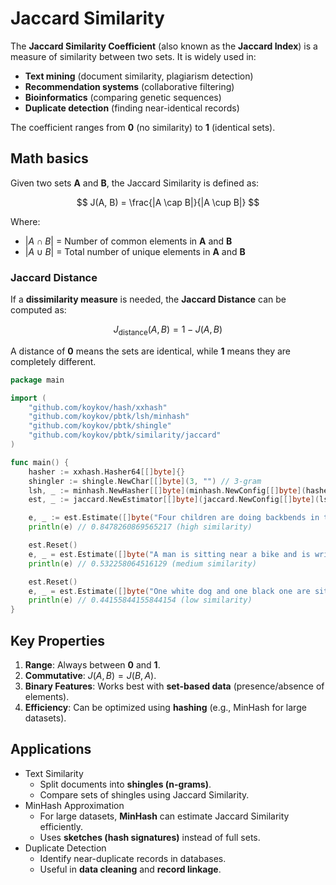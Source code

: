 # Jaccard Similarity

The **Jaccard Similarity Coefficient** (also known as the **Jaccard Index**) is a measure of similarity between two sets.
It is widely used in:
- **Text mining** (document similarity, plagiarism detection)
- **Recommendation systems** (collaborative filtering)
- **Bioinformatics** (comparing genetic sequences)
- **Duplicate detection** (finding near-identical records)

The coefficient ranges from **0** (no similarity) to **1** (identical sets).

## Math basics

Given two sets **A** and **B**, the Jaccard Similarity is defined as:

$$
J(A, B) = \frac{|A \cap B|}{|A \cup B|}
$$

Where:
- $|A \cap B|$ = Number of common elements in **A** and **B**
- $|A \cup B|$ = Total number of unique elements in **A** and **B**

### Jaccard Distance

If a **dissimilarity measure** is needed, the **Jaccard Distance** can be computed as:

$$
J_{\text{distance}}(A, B) = 1 - J(A, B)
$$

A distance of **0** means the sets are identical, while **1** means they are completely different.

```go
package main

import (
	"github.com/koykov/hash/xxhash"
	"github.com/koykov/pbtk/lsh/minhash"
	"github.com/koykov/pbtk/shingle"
	"github.com/koykov/pbtk/similarity/jaccard"
)

func main() {
	hasher := xxhash.Hasher64[[]byte]{}
	shingler := shingle.NewChar[[]byte](3, "") // 3-gram
	lsh, _ := minhash.NewHasher[[]byte](minhash.NewConfig[[]byte](hasher, 50, shingler))
	est, _ := jaccard.NewEstimator[[]byte](jaccard.NewConfig[[]byte](lsh))

	e, _ := est.Estimate([]byte("Four children are doing backbends in the gym"), []byte("Four children are doing backbends in the park"))
	println(e) // 0.8478260869565217 (high similarity)

	est.Reset()
	e, _ = est.Estimate([]byte("A man is sitting near a bike and is writing a note"), []byte("A man is standing near a bike and is writing on a piece paper"))
	println(e) // 0.532258064516129 (medium similarity)

	est.Reset()
	e, _ = est.Estimate([]byte("One white dog and one black one are sitting side by side on the grass"), []byte("A black and a white dog are joyfully running on the grass"))
	println(e) // 0.44155844155844154 (low similarity)
}
```

## Key Properties
1. **Range**: Always between **0** and **1**.
2. **Commutative**: $J(A, B) = J(B, A)$.
3. **Binary Features**: Works best with **set-based data** (presence/absence of elements).
4. **Efficiency**: Can be optimized using **hashing** (e.g., MinHash for large datasets).

## Applications
* Text Similarity
  - Split documents into **shingles (n-grams)**.
  - Compare sets of shingles using Jaccard Similarity.
* MinHash Approximation
  - For large datasets, **MinHash** can estimate Jaccard Similarity efficiently.
  - Uses **sketches (hash signatures)** instead of full sets.
* Duplicate Detection
  - Identify near-duplicate records in databases.
  - Useful in **data cleaning** and **record linkage**.
